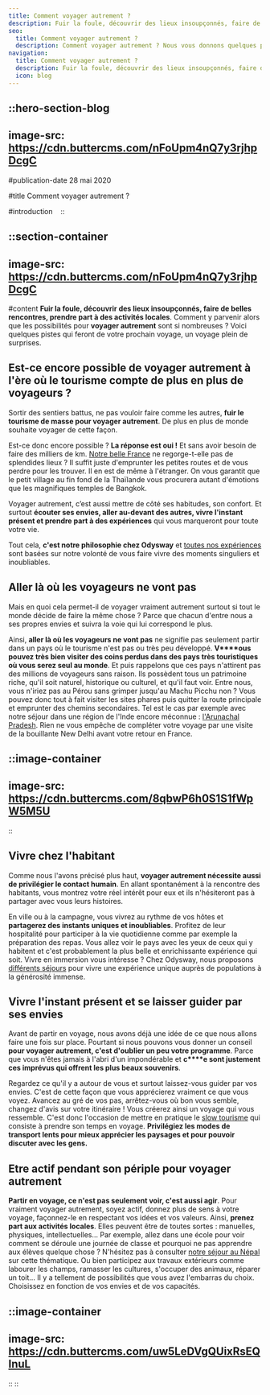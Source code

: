 ```yaml
---
title: Comment voyager autrement ?
description: Fuir la foule, découvrir des lieux insoupçonnés, faire de belles rencontres, prendre part à des activités locales . Comment y parvenir alors que les possibilités pour voyager autrement sont si nombreuses ? Voici quelques pistes qui feront de votre prochain voyage, un voyage plein de surprises. Est-ce encore possible de ...
seo:
  title: Comment voyager autrement ?
  description: Comment voyager autrement ? Nous vous donnons quelques pistes pour faire de votre prochain voyage un voyage plein de surprises.
navigation:
  title: Comment voyager autrement ?
  description: Fuir la foule, découvrir des lieux insoupçonnés, faire de belles rencontres, prendre part à des activités locales . Comment y parvenir alors que les possibilités pour voyager autrement sont si nombreuses ? Voici quelques pistes qui feront de votre prochain voyage, un voyage plein de surprises. Est-ce encore possible de ...
  icon: blog
---
```


::hero-section-blog
---
image-src: https://cdn.buttercms.com/nFoUpm4nQ7y3rjhpDcgC
---
#publication-date
28 mai 2020

#title
Comment voyager autrement ?

#introduction
  
::

::section-container
---
image-src: https://cdn.buttercms.com/nFoUpm4nQ7y3rjhpDcgC
---
#content
**Fuir la foule, découvrir des lieux insoupçonnés, faire de belles rencontres, prendre part à des activités locales**. Comment y parvenir alors que les possibilités pour **voyager autrement** sont si nombreuses ? Voici quelques pistes qui feront de votre prochain voyage, un voyage plein de surprises.

## Est-ce encore possible de voyager autrement à l'ère où le tourisme compte de plus en plus de voyageurs ?

Sortir des sentiers battus, ne pas vouloir faire comme les autres, **fuir le tourisme de masse pour voyager autrement**. De plus en plus de monde souhaite voyager de cette façon.

Est-ce donc encore possible ? **La réponse est oui !** Et sans avoir besoin de faire des milliers de km. [Notre belle France](https://odysway.com/destinations/france) ne regorge-t-elle pas de splendides lieux ? Il suffit juste d'emprunter les petites routes et de vous perdre pour les trouver. Il en est de même à l'étranger. On vous garantit que le petit village au fin fond de la Thaïlande vous procurera autant d'émotions que les magnifiques temples de Bangkok.

Voyager autrement, c’est aussi mettre de côté ses habitudes, son confort. Et surtout **écouter ses envies, aller au-devant des autres, vivre l'instant présent et prendre part à des expériences** qui vous marqueront pour toute votre vie.

Tout cela, **c'est notre philosophie chez Odysway** et [toutes nos expériences](https://odysway.com/voyages) sont basées sur notre volonté de vous faire vivre des moments singuliers et inoubliables.

## Aller là où les voyageurs ne vont pas

Mais en quoi cela permet-il de voyager vraiment autrement surtout si tout le monde décide de faire la même chose ? Parce que chacun d'entre nous a ses propres envies et suivra la voie qui lui correspond le plus.

Ainsi, **aller là où les voyageurs ne vont pas** ne signifie pas seulement partir dans un pays où le tourisme n'est pas ou très peu développé. **V****ous pouvez très bien visiter des coins perdus dans des pays très touristiques où vous serez seul au monde**. Et puis rappelons que ces pays n'attirent pas des millions de voyageurs sans raison. Ils possèdent tous un patrimoine riche, qu'il soit naturel, historique ou culturel, et qu'il faut voir. Entre nous, vous n'iriez pas au Pérou sans grimper jusqu'au Machu Picchu non ? Vous pouvez donc tout à fait visiter les sites phares puis quitter la route principale et emprunter des chemins secondaires. Tel est le cas par exemple avec notre séjour dans une région de l'Inde encore méconnue : [l'Arunachal Pradesh](https://odysway.com/voyages/inde-arunachal-pradesh?utm_source=Blog&utm_medium=SEO&utm_campaign=comment_voyager_autrement). Rien ne vous empêche de compléter votre voyage par une visite de la bouillante New Delhi avant votre retour en France. 

::image-container
---
image-src: https://cdn.buttercms.com/8qbwP6h0S1S1fWpW5M5U
---
:: 

## Vivre chez l'habitant

Comme nous l'avons précisé plus haut, **voyager autrement nécessite aussi de privilégier le contact humain**. En allant spontanément à la rencontre des habitants, vous montrez votre réel intérêt pour eux et ils n'hésiteront pas à partager avec vous leurs histoires.    

En ville ou à la campagne, vous vivrez au rythme de vos hôtes et **partagerez des instants uniques et inoubliables**. Profitez de leur hospitalité pour participer à la vie quotidienne comme par exemple la préparation des repas. Vous allez voir le pays avec les yeux de ceux qui y habitent et c'est probablement la plus belle et enrichissante expérience qui soit. Vivre en immersion vous intéresse ? Chez Odysway, nous proposons [différents séjours](https://odysway.com/thematiques/sejours-chez-l-habitant) pour vivre une expérience unique auprès de populations à la générosité immense. 

## Vivre l'instant présent et se laisser guider par ses envies

Avant de partir en voyage, nous avons déjà une idée de ce que nous allons faire une fois sur place. Pourtant si nous pouvons vous donner un conseil **pour voyager autrement, c'est d'oublier un peu votre programme**. Parce que vous n'êtes jamais à l'abri d'un impondérable et **c****e sont justement ces imprévus qui offrent les plus beaux souvenirs**.

Regardez ce qu'il y a autour de vous et surtout laissez-vous guider par vos envies. C'est de cette façon que vous apprécierez vraiment ce que vous voyez. Avancez au gré de vos pas, arrêtez-vous où bon vous semble, changez d'avis sur votre itinéraire ! Vous créerez ainsi un voyage qui vous ressemble. C'est donc l'occasion de mettre en pratique le [slow tourisme](https://odysway.com/le-slow-tourisme-un-mode-de-voyage-de-plus-en-plus-en-vogue) qui consiste à prendre son temps en voyage. **Privilégiez les modes de transport lents pour mieux apprécier les paysages et pour pouvoir discuter avec les gens.**

## Etre actif pendant son périple pour voyager autrement

**Partir en voyage, ce n'est pas seulement voir, c'est aussi agir**. Pour vraiment voyager autrement, soyez actif, donnez plus de sens à votre voyage, façonnez-le en respectant vos idées et vos valeurs. Ainsi, **prenez part aux activités locales**. Elles peuvent être de toutes sortes : manuelles, physiques, intellectuelles… Par exemple, allez dans une école pour voir comment se déroule une journée de classe et pourquoi ne pas apprendre aux élèves quelque chose ? N'hésitez pas à consulter [notre séjour au Népal](https://odysway.com/voyages/immersion-ecole-bouddhiste-nepal?utm_source=Blog&utm_medium=SEO&utm_campaign=comment_voyager_autrement) sur cette thématique. Ou bien participez aux travaux extérieurs comme labourer les champs, ramasser les cultures, s'occuper des animaux, réparer un toit... Il y a tellement de possibilités que vous avez l'embarras du choix. Choisissez en fonction de vos envies et de vos capacités.

::image-container
---
image-src: https://cdn.buttercms.com/uw5LeDVgQUixRsEQInuL
---
::
::

